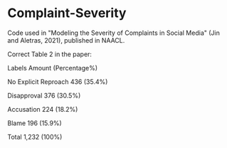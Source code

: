 # Complaint-Severity
Code used in "Modeling the Severity of Complaints in Social Media" (Jin  and  Aletras, 2021), published in NAACL.

Correct Table 2 in the paper:

Labels                   Amount         (Percentage%)

No Explicit Reproach     436             (35.4%)

Disapproval              376             (30.5%)

Accusation               224             (18.2%)

Blame                    196             (15.9%)

Total                    1,232           (100%)


